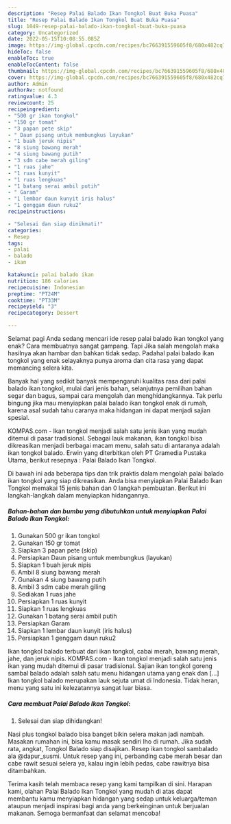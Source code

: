 ```yaml
---
description: "Resep Palai Balado Ikan Tongkol Buat Buka Puasa"
title: "Resep Palai Balado Ikan Tongkol Buat Buka Puasa"
slug: 1049-resep-palai-balado-ikan-tongkol-buat-buka-puasa
category: Uncategorized
date: 2022-05-15T10:08:55.085Z
image: https://img-global.cpcdn.com/recipes/bc766391559605f8/680x482cq70/palai-balado-ikan-tongkol-foto-resep-utama.jpg
hideToc: false
enableToc: true
enableTocContent: false
thumbnail: https://img-global.cpcdn.com/recipes/bc766391559605f8/680x482cq70/palai-balado-ikan-tongkol-foto-resep-utama.jpg
cover: https://img-global.cpcdn.com/recipes/bc766391559605f8/680x482cq70/palai-balado-ikan-tongkol-foto-resep-utama.jpg
author: Admin
authorAv: notfound
ratingvalue: 4.3
reviewcount: 25
recipeingredient:
- "500 gr ikan tongkol"
- "150 gr tomat"
- "3 papan pete skip"
- " Daun pisang untuk membungkus layukan"
- "1 buah jeruk nipis"
- "8 siung bawang merah"
- "4 siung bawang putih"
- "3 sdm cabe merah giling"
- "1 ruas jahe"
- "1 ruas kunyit"
- "1 ruas lengkuas"
- "1 batang serai ambil putih"
- " Garam"
- "1 lembar daun kunyit iris halus"
- "1 genggam daun ruku2"
recipeinstructions:

- "Selesai dan siap dinikmati!"
categories:
- Resep
tags:
- palai
- balado
- ikan

katakunci: palai balado ikan 
nutrition: 186 calories
recipecuisine: Indonesian
preptime: "PT24M"
cooktime: "PT33M"
recipeyield: "3"
recipecategory: Dessert

---
```



Selamat pagi Anda sedang mencari ide resep palai balado ikan tongkol yang enak? Cara membuatnya sangat gampang. Tapi Jika salah mengolah maka hasilnya akan hambar dan bahkan tidak sedap. Padahal palai balado ikan tongkol yang enak selayaknya punya aroma dan cita rasa yang dapat memancing selera kita.


Banyak hal yang sedikit banyak mempengaruhi kualitas rasa dari palai balado ikan tongkol, mulai dari jenis bahan, selanjutnya pemilihan bahan segar dan bagus, sampai cara mengolah dan menghidangkannya. Tak perlu bingung jika mau menyiapkan palai balado ikan tongkol enak di rumah, karena asal sudah tahu caranya maka hidangan ini dapat menjadi sajian spesial.

KOMPAS.com - Ikan tongkol menjadi salah satu jenis ikan yang mudah ditemui di pasar tradisional. Sebagai lauk makanan, ikan tongkol bisa dikreasikan menjadi berbagai macam menu, salah satu di antaranya adalah ikan tongkol balado. Erwin yang diterbitkan oleh PT Gramedia Pustaka Utama, berikut resepnya : Palai Balado Ikan Tongkol.


Di bawah ini ada beberapa tips dan trik praktis dalam mengolah palai balado ikan tongkol yang siap dikreasikan. Anda bisa menyiapkan Palai Balado Ikan Tongkol memakai 15 jenis bahan dan 0 langkah pembuatan. Berikut ini langkah-langkah dalam menyiapkan hidangannya.

<!--inarticleads1-->

##### Bahan-bahan dan bumbu yang dibutuhkan untuk menyiapkan Palai Balado Ikan Tongkol:

1. Gunakan 500 gr ikan tongkol
1. Gunakan 150 gr tomat
1. Siapkan 3 papan pete (skip)
1. Persiapkan  Daun pisang untuk membungkus (layukan)
1. Siapkan 1 buah jeruk nipis
1. Ambil 8 siung bawang merah
1. Gunakan 4 siung bawang putih
1. Ambil 3 sdm cabe merah giling
1. Sediakan 1 ruas jahe
1. Persiapkan 1 ruas kunyit
1. Siapkan 1 ruas lengkuas
1. Gunakan 1 batang serai ambil putih
1. Persiapkan  Garam
1. Siapkan 1 lembar daun kunyit (iris halus)
1. Persiapkan 1 genggam daun ruku2


Ikan tongkol balado terbuat dari ikan tongkol, cabai merah, bawang merah, jahe, dan jeruk nipis. KOMPAS.com - Ikan tongkol menjadi salah satu jenis ikan yang mudah ditemui di pasar tradisional. Sajian ikan tongkol goreng sambal balado adalah salah satu menu hidangan utama yang enak dan […] Ikan tongkol balado merupakan lauk sejuta umat di Indonesia. Tidak heran, menu yang satu ini kelezatannya sangat luar biasa. 

<!--inarticleads2-->

##### Cara membuat Palai Balado Ikan Tongkol:


1. Selesai dan siap dihidangkan!

Nasi plus tongkol balado bisa banget bikin selera makan jadi nambah. Masakan rumahan ini, bisa kamu masak sendiri lho di rumah. Jika sudah rata, angkat, Tongkol Balado siap disajikan. Resep ikan tongkol sambalado ala @dapur_susmi. Untuk resep yang ini, perbanding cabe merah besar dan cabe rawit sesuai selera ya, kalau ingin lebih pedas, cabe rawitnya bisa ditambahkan. 

Terima kasih telah membaca resep yang kami tampilkan di sini. Harapan kami, olahan Palai Balado Ikan Tongkol yang mudah di atas dapat membantu kamu menyiapkan hidangan yang sedap untuk keluarga/teman ataupun menjadi inspirasi bagi anda yang berkeinginan untuk berjualan makanan. Semoga bermanfaat dan selamat mencoba!
